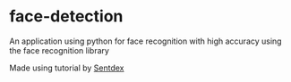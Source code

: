 # face-detection
An application using python for face recognition with high accuracy using the face recognition library

 Made using tutorial by [Sentdex](https://github.com/sentdex)
